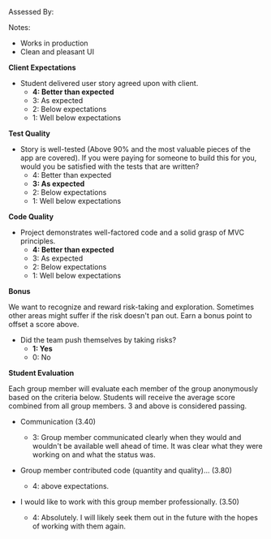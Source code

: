 Assessed By:

Notes:

* Works in production
* Clean and pleasant UI


**Client Expectations**

* Student delivered user story agreed upon with client.
  * **4: Better than expected**
  * 3: As expected
  * 2: Below expectations
  * 1: Well below expectations

**Test Quality**

* Story is well-tested (Above 90% and the most valuable pieces of the app are covered). If you were paying for someone to build this for you, would you be satisfied with the tests that are written?
    * 4: Better than expected
    * **3: As expected**
    * 2: Below expectations
    * 1: Well below expectations

**Code Quality**

* Project demonstrates well-factored code and a solid grasp of MVC principles.
    * **4: Better than expected**
    * 3: As expected
    * 2: Below expectations
    * 1: Well below expectations

**Bonus**

We want to recognize and reward risk-taking and exploration. Sometimes other areas might suffer if the risk doesn't pan out. Earn a bonus point to offset a score above.

* Did the team push themselves by taking risks?
    * **1: Yes**
    * 0: No

**Student Evaluation**

Each group member will evaluate each member of the group anonymously based on the criteria below. Students will receive the average score combined from all group members. 3 and above is considered passing.

* Communication (3.40)
  * 3: Group member communicated clearly when they would and wouldn't be available well ahead of time. It was clear what they were working on and what the status was.

* Group member contributed code (quantity and quality)... (3.80)
  * 4: above expectations.

* I would like to work with this group member professionally. (3.50)
  * 4: Absolutely. I will likely seek them out in the future with the hopes of working with them again.
